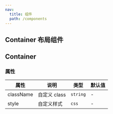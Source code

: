 ```yaml
---
nav:
  title: 组件
  path: /components
---
```


## Container 布局组件

<code src="./demos/demo1.tsx"></code>

## Container

### 属性

| 属性      | 说明         | 类型     | 默认值 |
| --------- | ------------ | -------- | ------ |
| className | 自定义 class | `string` | -      |
| style     | 自定义样式   | `css`    | -      |
